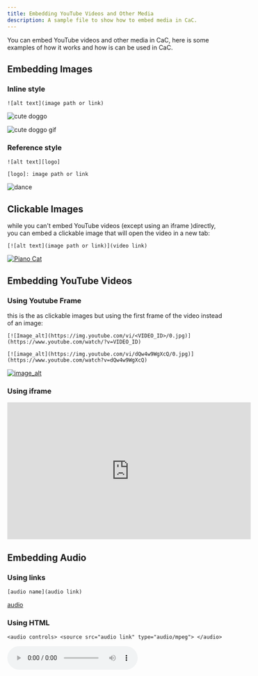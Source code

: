 ```yaml
---
title: Embedding YouTube Videos and Other Media
description: A sample file to show how to embed media in CaC.
---
```


You can embed YouTube videos and other media in CaC, here is some examples of how it works and how is can be used in CaC.

## Embedding Images

### Inline style

`![alt text](image path or link)`

![cute doggo](https://i.imgur.com/DLE8aXJ.jpg)

![cute doggo gif](https://i.imgur.com/lAG1D7l.gif)

### Reference style

`![alt text][logo]`

`[logo]: image path or link`

![dance][morty dance]

[morty dance]: https://media.tenor.com/JHFfBjUQcxEAAAAC/dance-morty.gif

## Clickable Images

while you can't embed YouTube videos (except using an iframe )directly, you can embed a clickable image that will open the video in a new tab:

`[![alt text](image path or link)](video link)`

[![Piano Cat](https://i.imgur.com/UxsKLea.jpg)](https://www.youtube.com/watch?v=CdEpmU9pRaE)

## Embedding YouTube Videos

### Using Youtube Frame

this is the as clickable images but using the first frame of the video instead of an image:

`[![Image_alt](https://img.youtube.com/vi/<VIDEO_ID>/0.jpg)](https://www.youtube.com/watch/?v=VIDEO_ID)`

`[![image_alt](https://img.youtube.com/vi/dQw4w9WgXcQ/0.jpg)](https://www.youtube.com/watch?v=dQw4w9WgXcQ)`

[![image_alt](https://img.youtube.com/vi/dQw4w9WgXcQ/0.jpg)](https://www.youtube.com/watch?v=dQw4w9WgXcQ)

### Using iframe

<iframe 
width="560" 
height="315" 
src="https://www.youtube.com/embed/dQw4w9WgXcQ" 
title="YouTube video player" frameborder="0"
allow="accelerometer; autoplay; clipboard-write; encrypted-media; gyroscope; picture-in-picture; web-share" 
allowfullscreen>
</iframe>

## Embedding Audio

### Using links

`[audio name](audio link)`

[audio](https://www.soundhelix.com/examples/mp3/SoundHelix-Song-1.mp3)

### Using HTML

`<audio controls> <source src="audio link" type="audio/mpeg"> </audio>`

<audio controls> <source src="https://www.soundhelix.com/examples/mp3/SoundHelix-Song-1.mp3" type="audio/mpeg"> </audio>
